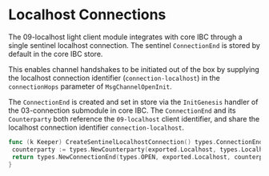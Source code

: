 <!--
order: 4
-->

# Localhost Connections

The 09-localhost light client module integrates with core IBC through a single sentinel localhost connection.
The sentinel `ConnectionEnd` is stored by default in the core IBC store.

This enables channel handshakes to be initiated out of the box by supplying the localhost connection identifier (`connection-localhost`) in the `connectionHops` parameter of `MsgChannelOpenInit`.

The `ConnectionEnd` is created and set in store via the `InitGenesis` handler of the 03-connection submodule in core IBC.
The `ConnectionEnd` and its `Counterparty` both reference the `09-localhost` client identifier, and share the localhost connection identifier `connection-localhost`.

```go
func (k Keeper) CreateSentinelLocalhostConnection() types.ConnectionEnd {
 counterparty := types.NewCounterparty(exported.Localhost, types.LocalhostID, commitmenttypes.NewMerklePrefix(k.GetCommitmentPrefix().Bytes()))
 return types.NewConnectionEnd(types.OPEN, exported.Localhost, counterparty, types.ExportedVersionsToProto(types.GetCompatibleVersions()), 0)
}
```
